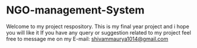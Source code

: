 # NGO-management-System
Welcome to my project respository.
This is my final year project and  i hope you will like it 
If you have any query or suggestion  related to my project feel free to message me  on my E-mail: shivammaurya1014@gmail.com
